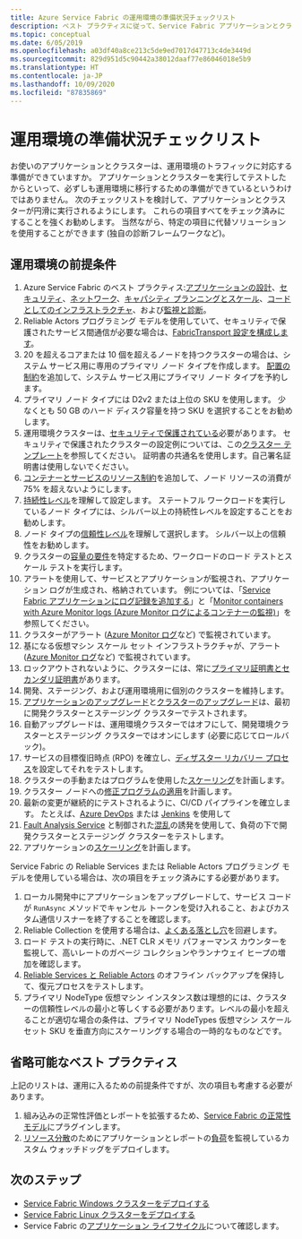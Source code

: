 ```yaml
---
title: Azure Service Fabric の運用環境の準備状況チェックリスト
description: ベスト プラクティスに従って、Service Fabric アプリケーションとクラスターの運用準備をします。
ms.topic: conceptual
ms.date: 6/05/2019
ms.openlocfilehash: a03df40a8ce213c5de9ed7017d47713c4de3449d
ms.sourcegitcommit: 829d951d5c90442a38012daaf77e86046018e5b9
ms.translationtype: HT
ms.contentlocale: ja-JP
ms.lasthandoff: 10/09/2020
ms.locfileid: "87835869"
---
```

# <a name="production-readiness-checklist"></a>運用環境の準備状況チェックリスト

お使いのアプリケーションとクラスターは、運用環境のトラフィックに対応する準備ができていますか。 アプリケーションとクラスターを実行してテストしたからといって、必ずしも運用環境に移行するための準備ができているというわけではありません。 次のチェックリストを検討して、アプリケーションとクラスターが円滑に実行されるようにします。 これらの項目すべてをチェック済みにすることを強くお勧めします。 当然ながら、特定の項目に代替ソリューションを使用することができます (独自の診断フレームワークなど)。


## <a name="prerequisites-for-production"></a>運用環境の前提条件
1. Azure Service Fabric のベスト プラクティス:[アプリケーションの設計](./service-fabric-best-practices-applications.md)、[セキュリティ](./service-fabric-best-practices-security.md)、[ネットワーク](./service-fabric-best-practices-networking.md)、[キャパシティ プランニングとスケール](./service-fabric-best-practices-capacity-scaling.md)、[コードとしてのインフラストラクチャ](./service-fabric-best-practices-infrastructure-as-code.md)、および[監視と診断](./service-fabric-best-practices-monitoring.md)。 
1. Reliable Actors プログラミング モデルを使用していて、セキュリティで保護されたサービス間通信が必要な場合は、[FabricTransport 設定を構成します](./service-fabric-reliable-actors-fabrictransportsettings.md)。
1. 20 を超えるコアまたは 10 個を超えるノードを持つクラスターの場合は、システム サービス用に専用のプライマリ ノード タイプを作成します。 [配置の制約](service-fabric-cluster-resource-manager-advanced-placement-rules-placement-policies.md)を追加して、システム サービス用にプライマリ ノード タイプを予約します。
1. プライマリ ノード タイプには D2v2 または上位の SKU を使用します。 少なくとも 50 GB のハード ディスク容量を持つ SKU を選択することをお勧めします。
1. 運用環境クラスターは、[セキュリティで保護されている](service-fabric-cluster-security.md)必要があります。 セキュリティで保護されたクラスターの設定例については、この[クラスター テンプレート](https://github.com/Azure-Samples/service-fabric-cluster-templates/tree/master/7-VM-Windows-3-NodeTypes-Secure-NSG)を参照してください。 証明書の共通名を使用します。自己署名証明書は使用しないでください。
1. [コンテナーとサービスのリソース制約](service-fabric-resource-governance.md)を追加して、ノード リソースの消費が 75% を超えないようにします。 
1. [持続性レベル](service-fabric-cluster-capacity.md#durability-characteristics-of-the-cluster)を理解して設定します。 ステートフル ワークロードを実行しているノード タイプには、シルバー以上の持続性レベルを設定することをお勧めします。
1. ノード タイプの[信頼性レベル](service-fabric-cluster-capacity.md#reliability-characteristics-of-the-cluster)を理解して選択します。 シルバー以上の信頼性をお勧めします。
1. クラスターの[容量の要件](service-fabric-cluster-capacity.md)を特定するため、ワークロードのロード テストとスケール テストを実行します。 
1. アラートを使用して、サービスとアプリケーションが監視され、アプリケーション ログが生成され、格納されています。 例については、「[Service Fabric アプリケーションにログ記録を追加する](service-fabric-how-to-diagnostics-log.md)」と「[Monitor containers with Azure Monitor logs (Azure Monitor ログによるコンテナーの監視)](service-fabric-diagnostics-oms-containers.md)」を参照してください。
1. クラスターがアラート ([Azure Monitor ログ](service-fabric-diagnostics-event-analysis-oms.md)など) で監視されています。 
1. 基になる仮想マシン スケール セット インフラストラクチャが、アラート ([Azure Monitor ログ](service-fabric-diagnostics-oms-agent.md)など) で監視されています。
1. ロックアウトされないように、クラスターには、常に[プライマリ証明書とセカンダリ証明書](service-fabric-cluster-security-update-certs-azure.md)があります。
1. 開発、ステージング、および運用環境用に個別のクラスターを維持します。 
1. [アプリケーションのアップグレード](service-fabric-application-upgrade.md)と[クラスターのアップグレード](service-fabric-tutorial-upgrade-cluster.md)は、最初に開発クラスターとステージング クラスターでテストされます。 
1. 自動アップグレードは、運用環境クラスターではオフにして、開発環境クラスターとステージング クラスターではオンにします (必要に応じてロールバック)。 
1. サービスの目標復旧時点 (RPO) を確立し、[ディザスター リカバリー プロセス](service-fabric-disaster-recovery.md)を設定してそれをテストします。
1. クラスターの手動またはプログラムを使用した[スケーリング](service-fabric-cluster-scaling.md)を計画します。
1. クラスター ノードへの[修正プログラムの適用](service-fabric-patch-orchestration-application.md)を計画します。 
1. 最新の変更が継続的にテストされるように、CI/CD パイプラインを確立します。 たとえば、[Azure DevOps](service-fabric-tutorial-deploy-app-with-cicd-vsts.md) または [Jenkins](/azure/developer/jenkins/deploy-to-service-fabric-cluster) を使用して
1. [Fault Analysis Service](service-fabric-testability-overview.md) と制御された[混乱](service-fabric-controlled-chaos.md)の誘発を使用して、負荷の下で開発クラスターとステージング クラスターをテストします。 
1. アプリケーションの[スケーリング](service-fabric-concepts-scalability.md)を計画します。 


Service Fabric の Reliable Services または Reliable Actors プログラミング モデルを使用している場合は、次の項目をチェック済みにする必要があります。
1. ローカル開発中にアプリケーションをアップグレードして、サービス コードが `RunAsync` メソッドでキャンセル トークンを受け入れること、およびカスタム通信リスナーを終了することを確認します。
1. Reliable Collection を使用する場合は、[よくある落とし穴](service-fabric-work-with-reliable-collections.md)を回避します。
1. ロード テストの実行時に、.NET CLR メモリ パフォーマンス カウンターを監視して、高いレートのガベージ コレクションやランナウェイ ヒープの増加を確認します。
1. [Reliable Services と Reliable Actors](service-fabric-reliable-services-backup-restore.md) のオフライン バックアップを保持して、復元プロセスをテストします。
1. プライマリ NodeType 仮想マシン インスタンス数は理想的には、クラスターの信頼性レベルの最小と等しくする必要があります。レベルの最小を超えることが適切な場合の条件は、プライマリ NodeTypes 仮想マシン スケール セット SKU を垂直方向にスケーリングする場合の一時的なものなどです。

## <a name="optional-best-practices"></a>省略可能なベスト プラクティス

上記のリストは、運用に入るための前提条件ですが、次の項目も考慮する必要があります。
1. 組み込みの正常性評価とレポートを拡張するため、[Service Fabric の正常性モデル](service-fabric-health-introduction.md)にプラグインします。
1. [リソース分散](service-fabric-cluster-resource-manager-balancing.md)のためにアプリケーションとレポートの[負荷](service-fabric-cluster-resource-manager-metrics.md)を監視しているカスタム ウォッチドッグをデプロイします。 


## <a name="next-steps"></a>次のステップ
* [Service Fabric Windows クラスターをデプロイする](service-fabric-tutorial-create-vnet-and-windows-cluster.md)
* [Service Fabric Linux クラスターをデプロイする](service-fabric-tutorial-create-vnet-and-linux-cluster.md)
* Service Fabric の[アプリケーション ライフサイクル](service-fabric-application-lifecycle.md)について確認します。